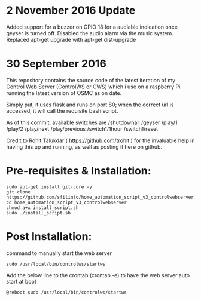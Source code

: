 # 2 November 2016 Update
Added support for a buzzer on GPIO 18 for a audiable indication once geyser is turned off. Disabled the audio alarm via the music system.
Replaced apt-get upgrade with apt-get dist-upgrade

# 30 September 2016
This repository contains the source code of the latest iteration of my Control Web Server (ControlWS or CWS) which i use on a raspberry Pi running the latest version of OSMC as on date.

Simply put, it uses flask and runs on port 80; when the correct url is accessed, it will call the requisite bash script.

As of this commit, available switches are /shutdownall /geyser /play/1 /play/2 /play/next /play/previous /switch1/1hour /switch1/reset

Credit to Rohit Talukdar ( https://github.com/trohit ) for the invaluable help in having this up and running, as well as posting it here on github.

# Pre-requisites & Installation:
```
sudo apt-get install git-core -y  
git clone https://github.com/sfilinto/home_automation_script_v3_controlwebserver.git  
cd home_automation_script_v3_controlwebserver  
chmod a+x install_script.sh  
sudo ./install_script.sh  
```

# Post Installation:
command to manually start the web server
```
sudo /usr/local/bin/controlws/startws
```

Add the below line to the crontab (crontab -e)  to have the web server auto start at boot
```
@reboot sudo /usr/local/bin/controlws/startws  
```

